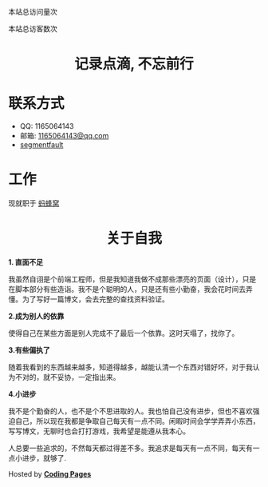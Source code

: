 <span id="busuanzi_container_site_pv">本站总访问量<span id="busuanzi_value_site_pv"></span>次</span>

<span id="busuanzi_container_site_uv">本站总访客数<span id="busuanzi_value_site_uv"></span>次</span>



# <center> **记录点滴, 不忘前行**</center>

# 联系方式

- QQ: 1165064143
- 邮箱: 1165064143@qq.com
- [segmentfault](https://segmentfault.com/u/sdbxpjzq)

# 工作

现就职于 [蚂蜂窝](http://www.mafengwo.cn/)

#  <center>关于自我</center>

**1. 直面不足**

我虽然自诩是个前端工程师，但是我知道我做不成那些漂亮的页面（设计），只是在脚本部分有些造诣。我不是个聪明的人，只是还有些小勤奋，我会花时间去弄懂。为了写好一篇博文，会去完整的查找资料验证。

**2.成为别人的依靠**

使得自己在某些方面是别人完成不了最后一个依靠。这时天塌了，找你了。

**3.有些偏执了**

随着我看到的东西越来越多，知道得越多，越能认清一个东西对错好坏，对于我认为不对的，就不妥协，一定指出来。

**4.小进步**

我不是个勤奋的人，也不是个不思进取的人。我也怕自己没有进步，但也不喜欢强迫自己，所以现在我都是争取自己每天有一点不同。闲暇时间会学学弄弄小东西，写写博文，无聊时也会打打游戏，我希望是能遵从我本心。

人总要一些追求的，不然每天都过得差不多。我追求是每天有一点不同，每天有一点小进步，就够了.



<p>Hosted by <a href="https://pages.coding.me" style="font-weight: bold">Coding Pages</a></p>